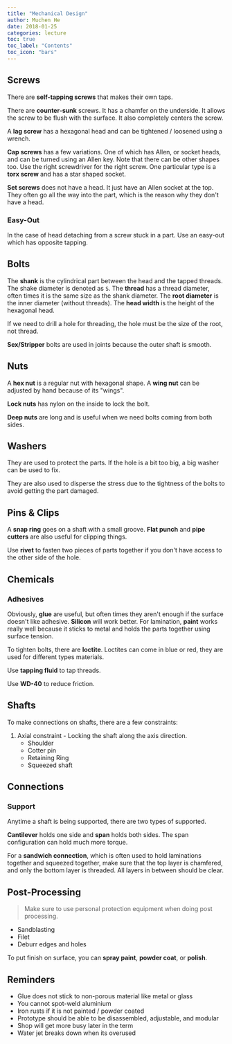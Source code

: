 ```yaml
---
title: "Mechanical Design"
author: Muchen He
date: 2018-01-25
categories: lecture
toc: true
toc_label: "Contents"
toc_icon: "bars"
---
```


## Screws

There are **self-tapping screws** that makes their own taps. 

There are **counter-sunk** screws. It has a chamfer on the underside. It allows the screw to be flush with the surface. It also completely centers the screw. 

A **lag screw** has a hexagonal head and can be tightened / loosened using a wrench.

**Cap screws** has a few variations. One of which has Allen, or socket heads, and can be turned using an Allen key. Note that there can be other shapes too. Use the right screwdriver for the right screw. One particular type is a **torx screw** and has a star shaped socket.

**Set screws** does not have a head. It just have an Allen socket at the top. They often go all the way into the part, which is the reason why they don't have a head.

### Easy-Out

In the case of head detaching from a screw stuck in a part. Use an easy-out which has opposite tapping.

## Bolts

The **shank** is the cylindrical part between the head and the tapped threads. The shake diameter is denoted as `S`. The **thread** has a thread diameter, often times it is the same size as the shank diameter. The **root diameter** is the inner diameter (without threads). The **head width** is the height of the hexagonal head.

If we need to drill a hole for threading, the hole must be the size of the root, not thread. 

**Sex/Stripper** bolts are used in joints because the outer shaft is smooth.

## Nuts

A **hex nut** is a regular nut with hexagonal shape. A **wing nut** can be adjusted by hand because of its "wings". 

**Lock nuts** has nylon on the inside to lock the bolt.

**Deep nuts** are long and is useful when we need bolts coming from both sides.

## Washers

They are used to protect the parts. If the hole is a bit too big, a big washer can be used to fix. 

They are also used to disperse the stress due to the tightness of the bolts to avoid getting the part damaged.

## Pins & Clips

A **snap ring** goes on a shaft with a small groove. **Flat punch** and **pipe cutters** are also useful for clipping things.

Use **rivet** to fasten two pieces of parts together if you don't have access to the other side of the hole.

## Chemicals

### Adhesives

Obviously, **glue** are useful, but often times they aren't enough if the surface doesn't like adhesive. **Silicon** will work better. For lamination, **paint** works really well because it sticks to metal and holds the parts together using surface tension. 

To tighten bolts, there are **loctite**. Loctites can come in blue or red, they are used for different types materials.

Use **tapping fluid** to tap threads.

Use **WD-40** to reduce friction.

## Shafts

To make connections on shafts, there are a few constraints:

1. Axial constraint - Locking the shaft along the axis direction.
   - Shoulder
   - Cotter pin
   - Retaining Ring
   - Squeezed shaft

## Connections

### Support

Anytime a shaft is being supported, there are two types of supported. 

**Cantilever** holds one side and **span** holds both sides. The span configuration can hold much more torque.

For a **sandwich connection**, which is often used to hold laminations together and squeezed together, make sure that the top layer is chamfered, and only the bottom layer is threaded. All layers in between should be clear.

## Post-Processing

> Make sure to use personal protection equipment when doing post processing.

- Sandblasting
- Filet
- Deburr edges and holes

To put finish on surface, you can **spray paint**, **powder coat**, or **polish**.

## Reminders

- Glue does not stick to non-porous material like metal or glass
- You cannot spot-weld aluminium
- Iron rusts if it is not painted / powder coated
- Prototype should be able to be disassembled, adjustable, and modular
- Shop will get more busy later in the term
- Water jet breaks down when its overused

